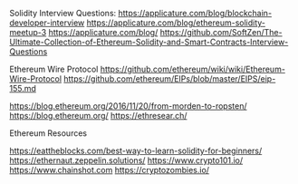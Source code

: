 Solidity Interview Questions: https://applicature.com/blog/blockchain-developer-interview
https://applicature.com/blog/ethereum-solidity-meetup-3
https://applicature.com/blog/
https://github.com/SoftZen/The-Ultimate-Collection-of-Ethereum-Solidity-and-Smart-Contracts-Interview-Questions

Ethereum Wire Protocol
https://github.com/ethereum/wiki/wiki/Ethereum-Wire-Protocol
https://github.com/ethereum/EIPs/blob/master/EIPS/eip-155.md

https://blog.ethereum.org/2016/11/20/from-morden-to-ropsten/
https://blog.ethereum.org/
https://ethresear.ch/

Ethereum Resources

https://eattheblocks.com/best-way-to-learn-solidity-for-beginners/
https://ethernaut.zeppelin.solutions/
https://www.crypto101.io/
https://www.chainshot.com
https://cryptozombies.io/

